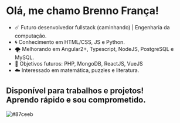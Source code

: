 <h1>Olá, me chamo Brenno França!</h1>

- ☄️ Futuro desenvolvedor fullstack (caminhando) | Engenharia da computação.
- 🌀 Conhecimento em HTML/CSS, JS e Python.
- 🌪️ Melhorando em Angular2+, Typescript, NodeJS, PostgreSQL e MySQL.
- 🌊 Objetivos futuros: PHP, MongoDB, ReactJS, VueJS
- ☁️ Interessado em matemática, puzzles e literatura.
<h2>Disponível para trabalhos e projetos!<br>Aprendo rápido e sou comprometido.</h2>

![#87ceeb](https://placehold.it/30x13/87ceeb/000000?text=Grato!)
